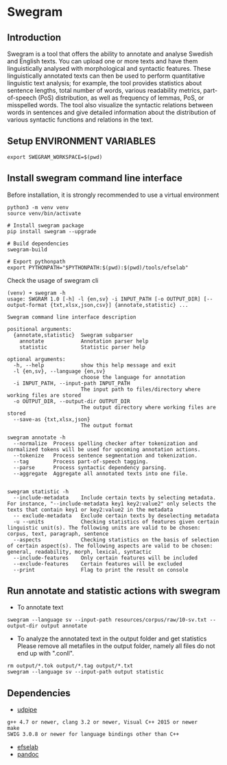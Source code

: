 # Swegram

## Introduction

Swegram is a tool that offers the ability to annotate and analyse Swedish and English texts. You can upload one or more texts and have them linguistically analysed with morphological and syntactic features. These linguistically annotated texts can then be used to perform quantitative linguistic text analysis; for example, the tool provides statistics about sentence lengths, total number of words, various readability metrics, part-of-speech (PoS) distribution, as well as frequency of lemmas, PoS, or misspelled words. The tool also visualize the syntactic relations between words in sentences and give detailed information about the distribution of various syntactic functions and relations in the text.


## Setup ENVIRONMENT VARIABLES
```console
export SWEGRAM_WORKSPACE=$(pwd)
```


## Install swegram command line interface

Before installation, it is strongly recommended to use a virtual environment
```
python3 -m venv venv
source venv/bin/activate
```

```console
# Install swegram package
pip install swegram --upgrade

# Build dependencies
swegram-build

# Export pythonpath
export PYTHONPATH="$PYTHONPATH:$(pwd):$(pwd)/tools/efselab"
```

Check the usage of swegram cli
```console
(venv) ➜ swegram -h                                                               
usage: SWGRAM 1.0 [-h] -l {en,sv} -i INPUT_PATH [-o OUTPUT_DIR] [--output-format {txt,xlsx,json,csv}] {annotate,statistic} ...

Swegram command line interface description

positional arguments:
  {annotate,statistic}  Swegram subparser
    annotate            Annotation parser help
    statistic           Statistic parser help

optional arguments:
  -h, --help            show this help message and exit
  -l {en,sv}, --language {en,sv}
                        choose the language for annotation
  -i INPUT_PATH, --input-path INPUT_PATH
                        The input path to files/directory where working files are stored
  -o OUTPUT_DIR, --output-dir OUTPUT_DIR
                        The output directory where working files are stored
  --save-as {txt,xlsx,json}
                        The output format

swegram annotate -h
  --normalize  Process spelling checker after tokenization and normalized tokens will be used for upcoming annotation actions.
  --tokenize   Process sentence segmentation and tokenization.
  --tag        Process part-of-speech tagging.
  --parse      Process syntactic dependency parsing.
  --aggregate  Aggregate all annotated texts into one file.


swegram statistic -h
  --include-metadata    Include certain texts by selecting metadata. For instance, "--include-metadata key1 key2:value2" only selects the texts that contain key1 or key2:value2 in the metadata
  -- exclude-metadata   Exclude certain texts by deselecting metadata
  -u --units            Checking statistics of features given certain linguistic unit(s). The following units are valid to be chosen: corpus, text, paragraph, sentence
  --aspects             Checking statistics on the basis of selection of certain aspect(s). The following aspects are valid to be chosen: general, readability, morph, lexical, syntactic
  --include-features    Only certain features will be included
  --exclude-features    Certain features will be excluded
  --print               Flag to print the result on console
```

## Run annotate and statistic actions with swegram

* To annotate text
```
swegram --language sv --input-path resources/corpus/raw/10-sv.txt --output-dir output annotate
```

* To analyze the annotated text in the output folder and get statistics
Please remove all metafiles in the output folder, namely all files do not end up with ".conll".
```
rm output/*.tok output/*.tag output/*.txt
swegram --language sv --input-path output statistic
``` 


## Dependencies

* [udpipe](https://ufal.mff.cuni.cz/udpipe/1/install)

```
g++ 4.7 or newer, clang 3.2 or newer, Visual C++ 2015 or newer
make
SWIG 3.0.8 or newer for language bindings other than C++
```

* [efselab](https://github.com/robertostling/efselab)
* [pandoc](https://pandoc.org)

